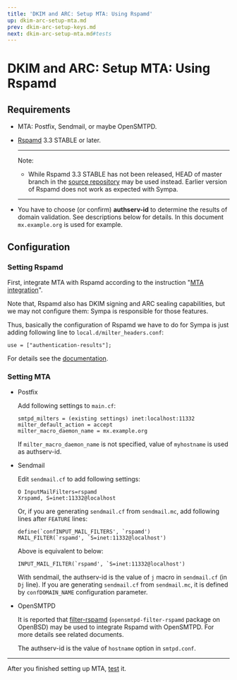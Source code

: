 ```yaml
---
title: 'DKIM and ARC: Setup MTA: Using Rspamd'
up: dkim-arc-setup-mta.md
prev: dkim-arc-setup-keys.md
next: dkim-arc-setup-mta.md#tests
---
```


DKIM and ARC: Setup MTA: Using Rspamd
=====================================

Requirements
------------

  * MTA: Postfix, Sendmail, or maybe OpenSMTPD.
  * [Rspamd](https://www.rspamd.com/) 3.3 STABLE or later.

    ----
    Note:

      * While Rspamd 3.3 STABLE has not been released, HEAD of master
        branch in the
        [source repository](https://github.com/rspamd/rspamd) may be
        used instead.
        Earlier version of Rspamd does not work as expected with Sympa.

    ----

  * You have to choose (or confirm) **authserv-id** to determine the
    results of domain validation.  See descriptions below for details.
    In this document `mx.example.org` is used for example.

Configuration
-------------

### Setting Rspamd

First, integrate MTA with Rspamd according to the instruction
"[MTA integration](https://rspamd.com/doc/integration.html)".

Note that,
Rspamd also has DKIM signing and ARC sealing capabilities, but we may
not configure them: Sympa is responsible for those features.

Thus, basically the configuration of Rspamd we have to do for Sympa is just
adding following line to `local.d/milter_headers.conf`:

``` code
use = ["authentication-results"];
```
For details see the
[documentation](https://rspamd.com/doc/modules/milter_headers.html).

### Setting MTA

  * Postfix

    Add following settings to `main.cf`:

    ``` code
    smtpd_milters = (existing settings) inet:localhost:11332
    milter_default_action = accept
    milter_macro_daemon_name = mx.example.org
    ```
    If `milter_macro_daemon_name` is not specified, value of `myhostname`
    is used as authserv-id.

  * Sendmail

    Edit `sendmail.cf` to add following settings:
    ``` code
    O InputMailFilters=rspamd
    Xrspamd, S=inet:11332@localhost
    ```
    Or, if you are generating `sendmail.cf` from `sendmail.mc`, add following
    lines after `FEATURE` lines:
    ``` code
    define(`confINPUT_MAIL_FILTERS', `rspamd')
    MAIL_FILTER(`rspamd', `S=inet:11332@localhost')
    ```
    Above is equivalent to below:
    ``` code
    INPUT_MAIL_FILTER(`rspamd', `S=inet:11332@localhost')
    ```

    With sendmail, the authserv-id is the value of `j` macro in `sendmail.cf`
    (in `Dj` line).
    If you are generating `sendmail.cf` from `sendmail.mc`, it is defined
    by `confDOMAIN_NAME` configuration parameter.

  * OpenSMTPD

    It is reported that
    [filter-rspamd](https://github.com/poolpOrg/filter-rspamd)
    (`opensmtpd-filter-rspamd` package on OpenBSD) may be used to integrate
    Rspamd with OpenSMTPD.  For more details see related documents.

    The authserv-id is the value of `hostname` option in `smtpd.conf`.

----

After you finished setting up MTA, [test](dkim-arc-setup-mta.md#tests) it.

